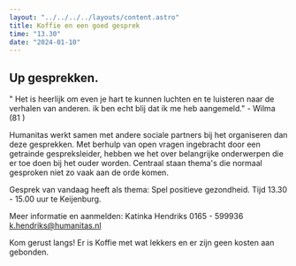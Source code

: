 ```yaml
---
layout: "../../../../layouts/content.astro"
title: Koffie en een goed gesprek
time: "13.30"
date: "2024-01-10"
---
```


## Up gesprekken.

" Het is heerlijk om even je hart te kunnen luchten en te luisteren naar de verhalen van anderen.
ik ben echt blij dat ik me heb aangemeld." - Wilma (81 )

Humanitas werkt samen met andere sociale partners bij het organiseren dan deze gesprekken.
Met berhulp van open vragen ingebracht door een getrainde gespreksleider, 
hebben we het over belangrijke onderwerpen die er toe doen bij het ouder worden.
Centraal staan thema's die normaal gesproken niet zo vaak aan de orde komen.

Gesprek van vandaag heeft als thema: Spel positieve gezondheid.
Tijd 13.30 - 15.00 uur te Keijenburg.

Meer informatie en aanmelden:
Katinka Hendriks
0165 - 599936
k.hendriks@humanitas.nl

Kom gerust langs!
Er is Koffie met wat lekkers en er zijn geen kosten aan gebonden.
